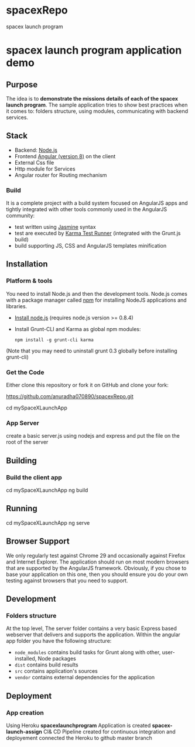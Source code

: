 # spacexRepo
spacex launch program
#  spacex launch program application demo

## Purpose

The idea is to **demonstrate the missions details of each of the spacex launch program**. The sample application tries to show best practices when it comes to: folders structure, using modules, communicating with backend services. 

## Stack

* Backend: [Node.js](http://nodejs.org/)
* Frontend [Angular (version 8)](http://www.angularjs.org/) on the client
* External Css file 
* Http module for Services 
* Angular router for Routing mechanism 

### Build

It is a complete project with a build system focused on AngularJS apps and tightly integrated with other tools commonly used in the AngularJS community:
* test written using [Jasmine](http://jasmine.github.io/) syntax
* test are executed by [Karma Test Runner](http://karma-runner.github.io/0.8/index.html) (integrated with the Grunt.js build)
* build supporting JS, CSS and AngularJS templates minification

## Installation

### Platform & tools

You need to install Node.js and then the development tools. Node.js comes with a package manager called [npm](http://npmjs.org) for installing NodeJS applications and libraries.
* [Install node.js](http://nodejs.org/download/) (requires node.js version >= 0.8.4)
* Install Grunt-CLI and Karma as global npm modules:

    ```
    npm install -g grunt-cli karma
    ```

(Note that you may need to uninstall grunt 0.3 globally before installing grunt-cli)


### Get the Code

Either clone this repository or fork it on GitHub and clone your fork:

https://github.com/anuradha070890/spacexRepo.git

cd mySpaceXLaunchApp

### App Server

create a basic server.js using nodejs and express and put the file on the root of the server

  
  
 ## Building
### Build the client app

  cd mySpaceXLaunchApp
  ng build 
  
  
## Running

cd mySpaceXLaunchApp
ng serve

## Browser Support
We only regularly test against Chrome 29 and occasionally against Firefox and Internet Explorer.
The application should run on most modern browsers that are supported by the AngularJS framework.
Obviously, if you chose to base your application on this one, then you should ensure you do your own
testing against browsers that you need to support.

## Development

### Folders structure
At the top level, The server folder contains a very basic Express based webserver that delivers and supports the application.
Within the angular app folder you have the following structure:
* `node_modules` contains build tasks for Grunt along with other, user-installed, Node packages
* `dist` contains build results
* `src` contains application's sources
* `vendor` contains external dependencies for the application
## Deployment 
### App creation 
Using Heroku **spacexlaunchprogram** Application is created 
**spacex-launch-assign** CI& CD Pipeline created for continuous integration and deployement
connected the Heroku to github master branch



